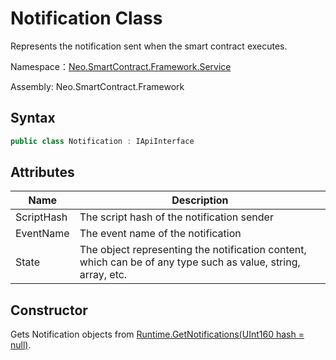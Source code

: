 # Notification Class

Represents the notification sent when the smart contract executes.

Namespace：[Neo.SmartContract.Framework.Service](../Neo.SmartContract.Framework.Service.md)

Assembly: Neo.SmartContract.Framework

## Syntax

```c#
public class Notification : IApiInterface
```

## Attributes

| Name                                   | Description              |
| ---------------------------------------- | -------------------------- |
| ScriptHash | The script hash of the notification sender |
| EventName | The event name of the notification |
| State          |   The object representing the notification content, which can be of any type such as value, string, array, etc.   |

## Constructor

Gets Notification objects from [Runtime.GetNotifications(UInt160 hash = null)](Runtime/GetNotifications.md).

